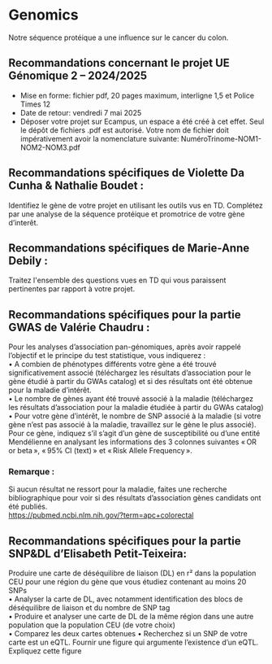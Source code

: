 # Genomics
Notre séquence protéique a une influence sur le cancer du colon.

## Recommandations concernant le projet UE Génomique 2 – 2024/2025
- Mise en forme: fichier pdf, 20 pages maximum, interligne 1,5 et Police Times 12
- Date de retour: vendredi 7 mai 2025
- Déposer votre projet sur Ecampus, un espace a été créé à cet effet. Seul le dépôt de fichiers .pdf est autorisé.
Votre nom de fichier doit impérativement avoir la nomenclature suivante: NuméroTrinome-NOM1-NOM2-NOM3.pdf

## Recommandations spécifiques de Violette Da Cunha & Nathalie Boudet :
Identifiez le gène de votre projet en utilisant les outils vus en TD.
Complétez par une analyse de la séquence protéique et promotrice de votre
gène d’interêt.

## Recommandations spécifiques de Marie-Anne Debily : 
Traitez l'ensemble des questions vues en TD qui vous paraissent pertinentes par rapport à votre projet.

## Recommandations spécifiques pour la partie GWAS de Valérie Chaudru :
Pour les analyses d’association pan-génomiques, après avoir rappelé l’objectif et le principe du test statistique, vous indiquerez :  
• A combien de phénotypes différents votre gène a été trouvé significativement associé (téléchargez les résultats d’association pour le gène étudié à partir du GWAs catalog) et si des résultats ont été obtenue pour la maladie d’intérêt.  
• Le nombre de gènes ayant été trouvé associé à la maladie (téléchargez les résultats d’association pour la maladie étudiée à partir du GWAs catalog)  
• Pour votre gène d’intérêt, le nombre de SNP associé à la maladie (si votre gène n’est pas associé à la maladie, travaillez sur le gène le plus associé).  
Pour ce gène, indiquez s’il s’agit d’un gène de susceptibilité ou d’une entité Mendélienne en analysant les informations des 3 colonnes suivantes « OR or beta », « 95% CI (text) » et « Risk Allele Frequency ».
### Remarque :
Si aucun résultat ne ressort pour la maladie, faites une recherche bibliographique pour voir si des résultats d’association gènes candidats ont été publiés.  
https://pubmed.ncbi.nlm.nih.gov/?term=apc+colorectal  
  

## Recommandations spécifiques pour la partie SNP&DL d’Elisabeth Petit-Teixeira:
Produire une carte de déséquilibre de liaison (DL) en r² dans la population CEU pour une région du gène que vous étudiez contenant au moins 20 SNPs  
• Analyser la carte de DL, avec notamment identification des blocs de déséquilibre de liaison et du nombre de SNP tag  
• Produire et analyser une carte de DL de la même région dans une autre population que la population CEU (de votre choix)  
• Comparez les deux cartes obtenues
• Recherchez si un SNP de votre carte est un eQTL. Fournir une figure qui argumente l’existence d’un eQTL. Expliquez cette figure  
